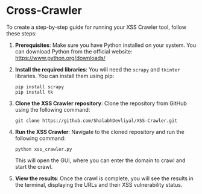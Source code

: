 # Cross-Crawler




To create a step-by-step guide for running your XSS Crawler tool, follow these steps:

1. **Prerequisites**: Make sure you have Python installed on your system. You can download Python from the official website: <https://www.python.org/downloads/>

2. **Install the required libraries**: You will need the `scrapy` and `tkinter` libraries. You can install them using pip:

   ```
   pip install scrapy
   pip install tk
   ```

3. **Clone the XSS Crawler repository**: Clone the repository from GitHub using the following command:

   ```
   git clone https://github.com/ShalabhDevliyal/XSS-Crawler.git
   ```

4. **Run the XSS Crawler**: Navigate to the cloned repository and run the following command:

   ```
   python xss_crawler.py
   ```

   This will open the GUI, where you can enter the domain to crawl and start the crawl.

5. **View the results**: Once the crawl is complete, you will see the results in the terminal, displaying the URLs and their XSS vulnerability status.



